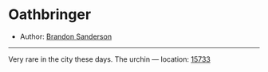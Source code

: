 # Oathbringer

* Author: [Brandon Sanderson]()




---
Very rare in the city these days. The urchin — location: [15733]()

